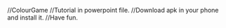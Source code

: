 //ColourGame
//Tutorial in powerpoint file.
//Download apk in your phone and install it.
//Have fun.
